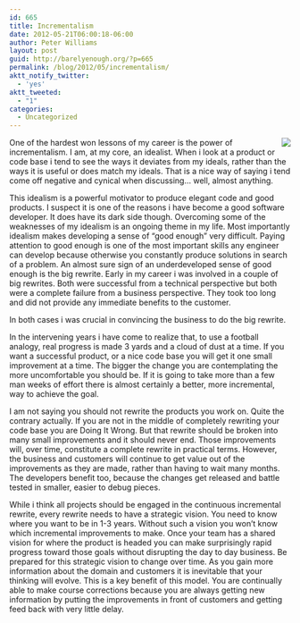 ```yaml
---
id: 665
title: Incrementalism
date: 2012-05-21T06:00:18-06:00
author: Peter Williams
layout: post
guid: http://barelyenough.org/?p=665
permalink: /blog/2012/05/incrementalism/
aktt_notify_twitter:
  - 'yes'
aktt_tweeted:
  - "1"
categories:
  - Uncategorized
---
```

<img src='/blog/media/incrementalism/doing-it-wrong.jpg' style='float: right;' />

One of the hardest won lessons of my career is the power of incrementalism. I am, at my core, an idealist. When i look at a product or code base i tend to see the ways it deviates from my ideals, rather than the ways it is useful or does match my ideals. That is a nice way of saying i tend come off negative and cynical when discussing&#8230; well, almost anything.

This idealism is a powerful motivator to produce elegant code and good products. I suspect it is one of the reasons i have become a good software developer. It does have its dark side though. Overcoming some of the weaknesses of my idealism is an ongoing theme in my life. Most importantly idealism makes developing a sense of &#8220;good enough&#8221; very difficult. Paying attention to good enough is one of the most important skills any engineer can develop because otherwise you constantly produce solutions in search of a problem. An almost sure sign of an underdeveloped sense of good enough is the big rewrite. Early in my career i was involved in a couple of big rewrites. Both were successful from a technical perspective but both were a complete failure from a business perspective. They took too long and did not provide any immediate benefits to the customer.

In both cases i was crucial in convincing the business to do the big rewrite.

In the intervening years i have come to realize that, to use a football analogy, real progress is made 3 yards and a cloud of dust at a time. If you want a successful product, or a nice code base you will get it one small improvement at a time. The bigger the change you are contemplating the more uncomfortable you should be. If it is going to take more than a few man weeks of effort there is almost certainly a better, more incremental, way to achieve the goal.

I am not saying you should not rewrite the products you work on. Quite the contrary actually. If you are not in the middle of completely rewriting your code base you are Doing It Wrong. But that rewrite should be broken into many small improvements and it should never end. Those improvements will, over time, constitute a complete rewrite in practical terms. However, the business and customers will continue to get value out of the improvements as they are made, rather than having to wait many months. The developers benefit too, because the changes get released and battle tested in smaller, easier to debug pieces.

While i think all projects should be engaged in the continuous incremental rewrite, every rewrite needs to have a strategic vision. You need to know where you want to be in 1-3 years. Without such a vision you won&#8217;t know which incremental improvements to make. Once your team has a shared vision for where the product is headed you can make surprisingly rapid progress toward those goals without disrupting the day to day business. Be prepared for this strategic vision to change over time. As you gain more information about the domain and customers it is inevitable that your thinking will evolve. This is a key benefit of this model. You are continually able to make course corrections because you are always getting new information by putting the improvements in front of customers and getting feed back with very little delay.
